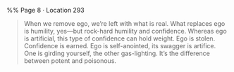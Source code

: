 %% Page 8 · Location 293 
> When we remove ego, we’re left with what is real. What replaces ego is humility, yes—but rock-hard humility and confidence. Whereas ego is artificial, this type of confidence can hold weight. Ego is stolen. Confidence is earned. Ego is self-anointed, its swagger is artifice. One is girding yourself, the other gas-lighting. It’s the difference between potent and poisonous. 